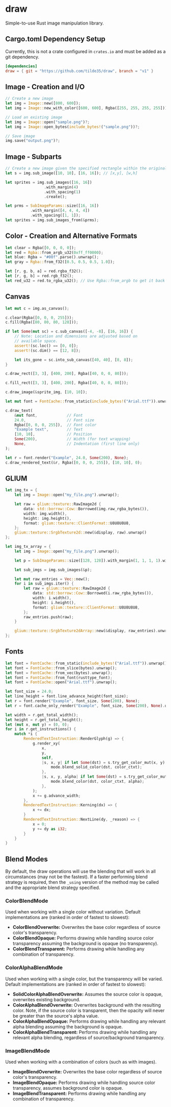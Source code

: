 # draw #

Simple-to-use Rust image manipulation library.

## Cargo.toml Dependency Setup ##

Currently, this is not a crate configured in `crates.io` and must
be added as a git dependency.

```toml
[dependencies]
draw = { git = "https://github.com/tilde35/draw", branch = "v1" }
```

## Image - Creation and I/O ##

```rust
// Create a new image
let img = Image::new([800, 600]);
let img = Image::new_with_color([600, 600], Rgba([255, 255, 255, 255]));

// Load an existing image
let img = Image::open("sample.png")?;
let img = Image::open_bytes(include_bytes!("sample.png"))?;

// Save image
img.save("output.png")?;
```

## Image - Subparts ##

```rust
// Create a new image given the specified rectangle within the original image
let s = img.sub_image([10, 10], [16, 16]); // [x,y], [w,h]

let sprites = img.sub_images([16, 16])
                 .with_margin(4)
                 .with_spacing(1)
                 .create();

let prms = SubImageParams::size([16, 16])
           .with_margin([4, 4, 4, 4])
           .with_spacing([1, 1]);
let sprites = img.sub_images_from(&prms);
```

## Color - Creation and Alternative Formats ##

```rust
let clear = Rgba([0, 0, 0, 0]);
let red = Rgba::from_argb_u32(0xff_ff0000);
let blue: Rgba = "#00f".parse().unwrap();
let gray = Rgba::from_f32([0.5, 0.5, 0.5, 1.0]);

let [r, g, b, a] = red.rgba_f32();
let [r, g, b] = red.rgb_f32();
let red_u32 = red.to_rgba_u32(); // Use Rgba::from_argb to get it back
```

## Canvas ##

```rust
let mut c = img.as_canvas();

c.clear(Rgba([0, 0, 0, 255]));
c.fill(Rgba([80, 80, 80, 128]));

if let Some(mut sc) = c.sub_canvas([-4, -8], [16, 16]) {
    // Note: Location and dimensions are adjusted based on
    // available space.
    assert!(sc.loc() == [0, 0]);
    assert!(sc.dim() == [12, 8]);

    let its_gone = sc.into_sub_canvas([40, 40], [8, 8]);
}

c.draw_rect([3, 3], [400, 200], Rgba([40, 0, 0, 80]));

c.fill_rect([3, 3], [400, 200], Rgba([40, 0, 0, 80]));

c.draw_image(&sprite_img, [10, 10]);

let mut font = FontCache::from_static(include_bytes!("Arial.ttf")).unwrap();

c.draw_text(
    &mut font,             // Font
    24.0,                  // Font size
    Rgba([0, 0, 0, 255]),  // Font color
    "Example text",        // Text
    [10, 10],              // Position
    Some(200),             // Width (for text wrapping)
    None,                  // Indentation (first line only)
);

let r = font.render("Example", 24.0, Some(200), None);
c.draw_rendered_text(&r, Rgba([0, 0, 0, 255]), [10, 10], 0);
```

## GLIUM ##

```rust
let img_tx = {
    let img = Image::open("my_file.png").unwrap();

    let raw = glium::texture::RawImage2d {
        data: std::borrow::Cow::Borrowed(img.raw_rgba_bytes()),
        width: img.width(),
        height: img.height(),
        format: glium::texture::ClientFormat::U8U8U8U8,
    };
    glium::texture::SrgbTexture2d::new(&display, raw).unwrap()
};

let img_tx_array = {
    let img = Image::open("my_file.png").unwrap();

    let p = SubImageParams::size([128, 128]).with_margin(1, 1, 1, 1).with_spacing(1, 1);

    let sub_imgs = img.sub_images(&p);

    let mut raw_entries = Vec::new();
    for i in sub_imgs.iter() {
        let raw = glium::texture::RawImage2d {
            data: std::borrow::Cow::Borrowed(i.raw_rgba_bytes()),
            width: i.width(),
            height: i.height(),
            format: glium::texture::ClientFormat::U8U8U8U8,
        };
        raw_entries.push(raw);
    }

    glium::texture::SrgbTexture2dArray::new(&display, raw_entries).unwrap()
};
```

## Fonts ##

```rust
let font = FontCache::from_static(include_bytes!("Arial.ttf")).unwrap();
let font = FontCache::from_slice(bytes).unwrap();
let font = FontCache::from_vec(bytes).unwrap();
let font = FontCache::from_font(rusttype_font);
let font = FontCache::open("Arial.ttf").unwrap();

let font_size = 24.0;
let line_height = font.line_advance_height(font_size);
let r = font.render("Example", font_size, Some(200), None);
let r = font.cache_only_render("Example", font_size, Some(200), None).unwrap();

let width = r.get_total_width();
let height = r.get_total_height();
let (mut x, mut y) = (0, 0);
for i in r.get_instructions() {
    match *i {
        RenderedTextInstruction::RenderGlyph(g) => {
            g.render_xy(
                x,
                y,
                self,
                |s, x, y| if let Some(dst) = s.try_get_color_mut(x, y) {
                    mode.blend_solid_color(dst, color_ctxt);
                },
                |s, x, y, alpha| if let Some(dst) = s.try_get_color_mut(x, y) {
                    mode.blend_color(dst, color_ctxt, alpha);
                },
            );
            x += g.advance_width;
        },
        RenderedTextInstruction::Kerning(dx) => {
            x += dx;
        }
        RenderedTextInstruction::NextLine(dy, _reason) => {
            x = 0;
            y += dy as i32;
        }
    }
}
```

## Blend Modes ##

By default, the draw operations will use the blending that will work in all circumstances (may not be the fastest).
If a faster performing blend strategy is required, then the `_using` version of the method may be called and the
appropriate blend strategy specified.

### ColorBlendMode ###

Used when working with a single color without variation. Default implementations
are (ranked in order of fastest to slowest):

* **ColorBlendOverwrite:** Overwrites the base color regardless of source color's transparency.
* **ColorBlendOpaque:** Performs drawing while handling source color transparency assuming the background is opaque (no transparency).
* **ColorBlendTransparent:** Performs drawing while handling any combination of transparency.

### ColorAlphaBlendMode ###

Used when working with a single color, but the transparency will be varied. Default
implementations are (ranked in order of fastest to slowest):

* **SolidColorAlphaBlendOverwrite:** Assumes the source color is opaque, overwrites existing background.
* **ColorAlphaBlendOverwrite:** Overwrites background with the resulting color. Note, if the source color is transparent, then the opacity will never be greater than the source's alpha value.
* **ColorAlphaBlendOpaque:** Performs drawing while handling any relevant alpha blending assuming the background is opaque.
* **ColorAlphaBlendTransparent:** Performs drawing while handling any relevant alpha blending, regardless of source/background transparency.

### ImageBlendMode ###

Used when working with a combination of colors (such as with images).

* **ImageBlendOverwrite:** Overwrites the base color regardless of source color's transparency.
* **ImageBlendOpaque:** Performs drawing while handling source color transparency, assumes background color is opaque.
* **ImageBlendTransparent:** Performs drawing while handling any combination of transparency.
